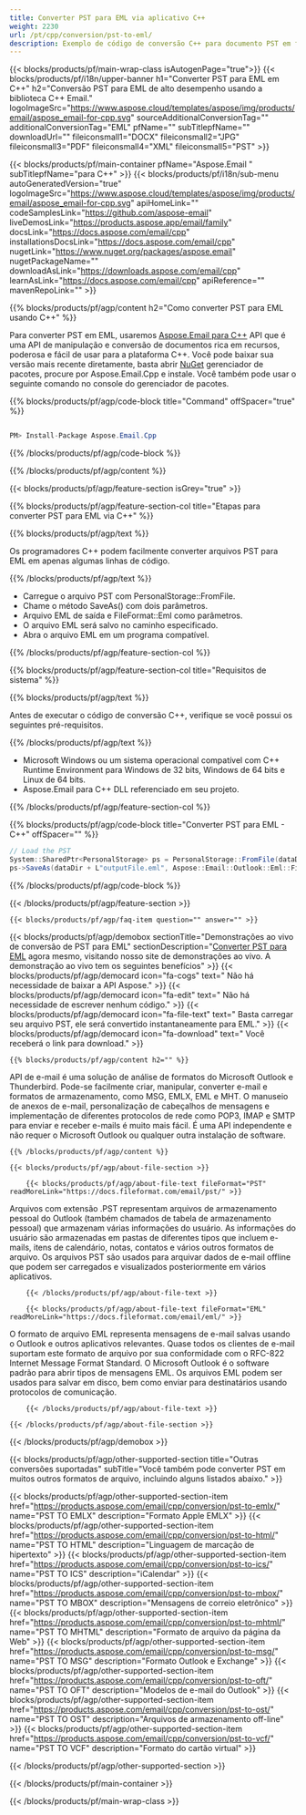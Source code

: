 ```yaml
---
title: Converter PST para EML via aplicativo C++
weight: 2230
url: /pt/cpp/conversion/pst-to-eml/
description: Exemplo de código de conversão C++ para documento PST em formato EML. Use o código de exemplo para conversão em lote de PST para EML em qualquer aplicativo C++.
---
```


{{< blocks/products/pf/main-wrap-class isAutogenPage="true">}}
{{< blocks/products/pf/i18n/upper-banner h1="Converter PST para EML em C++" h2="Conversão PST para EML de alto desempenho usando a biblioteca C++ Email." logoImageSrc="https://www.aspose.cloud/templates/aspose/img/products/email/aspose_email-for-cpp.svg" sourceAdditionalConversionTag="" additionalConversionTag="EML" pfName="" subTitlepfName="" downloadUrl="" fileiconsmall1="DOCX" fileiconsmall2="JPG" fileiconsmall3="PDF" fileiconsmall4="XML" fileiconsmall5="PST" >}}

{{< blocks/products/pf/main-container pfName="Aspose.Email " subTitlepfName="para C++" >}}
{{< blocks/products/pf/i18n/sub-menu autoGeneratedVersion="true" logoImageSrc="https://www.aspose.cloud/templates/aspose/img/products/email/aspose_email-for-cpp.svg" apiHomeLink="" codeSamplesLink="https://github.com/aspose-email" liveDemosLink="https://products.aspose.app/email/family" docsLink="https://docs.aspose.com/email/cpp" installationsDocsLink="https://docs.aspose.com/email/cpp" nugetLink="https://www.nuget.org/packages/aspose.email" nugetPackageName="" downloadAsLink="https://downloads.aspose.com/email/cpp" learnAsLink="https://docs.aspose.com/email/cpp" apiReference="" mavenRepoLink="" >}}

{{% blocks/products/pf/agp/content h2="Como converter PST para EML usando C++" %}}

 Para converter PST em EML, usaremos
 [Aspose.Email para C++](https://products.aspose.com/email/cpp/)
 API que é uma API de manipulação e conversão de documentos rica em recursos, poderosa e fácil de usar para a plataforma C++. Você pode baixar sua versão mais recente diretamente, basta abrir
 [NuGet](https://www.nuget.org/packages/aspose.email)
 gerenciador de pacotes, procure por Aspose.Email.Cpp e instale. Você também pode usar o seguinte comando no console do gerenciador de pacotes.

{{% blocks/products/pf/agp/code-block title="Command" offSpacer="true" %}}

```cs

PM> Install-Package Aspose.Email.Cpp

```

{{% /blocks/products/pf/agp/code-block %}}

{{% /blocks/products/pf/agp/content %}}

{{< blocks/products/pf/agp/feature-section isGrey="true" >}}

{{% blocks/products/pf/agp/feature-section-col title="Etapas para converter PST para EML via C++" %}}

{{% blocks/products/pf/agp/text %}}

 Os programadores C++ podem facilmente converter arquivos PST para EML em apenas algumas linhas de código.

{{% /blocks/products/pf/agp/text %}}

+  Carregue o arquivo PST com PersonalStorage::FromFile.
+  Chame o método SaveAs() com dois parâmetros.
+  Arquivo EML de saída e FileFormat::Eml como parâmetros.
+  O arquivo EML será salvo no caminho especificado.
+  Abra o arquivo EML em um programa compatível.

{{% /blocks/products/pf/agp/feature-section-col %}}

{{% blocks/products/pf/agp/feature-section-col title="Requisitos de sistema" %}}

{{% blocks/products/pf/agp/text %}}

 Antes de executar o código de conversão C++, verifique se você possui os seguintes pré-requisitos.

{{% /blocks/products/pf/agp/text %}}

-  Microsoft Windows ou um sistema operacional compatível com C++ Runtime Environment para Windows de 32 bits, Windows de 64 bits e Linux de 64 bits.
-  Aspose.Email para C++ DLL referenciado em seu projeto.

{{% /blocks/products/pf/agp/feature-section-col %}}

{{% blocks/products/pf/agp/code-block title="Converter PST para EML - C++" offSpacer="" %}}

```cs
// Load the PST
System::SharedPtr<PersonalStorage> ps = PersonalStorage::FromFile(dataDir + L"sourceFile.pst");
ps->SaveAs(dataDir + L"outputFile.eml", Aspose::Email::Outlook::Eml::FileFormat::Eml); 

```

{{% /blocks/products/pf/agp/code-block %}}

{{< /blocks/products/pf/agp/feature-section >}}

    {{< blocks/products/pf/agp/faq-item question="" answer="" >}}


<!-- aboutfile Starts -->

{{< blocks/products/pf/agp/demobox sectionTitle="Demonstrações ao vivo de conversão de PST para EML" sectionDescription="[Converter PST para EML](https://products.aspose.app/email/conversion/pst-to-eml) agora mesmo, visitando nosso site de demonstrações ao vivo. A demonstração ao vivo tem os seguintes benefícios" >}}
        {{< blocks/products/pf/agp/democard icon="fa-cogs" text=" Não há necessidade de baixar a API Aspose." >}}
        {{< blocks/products/pf/agp/democard icon="fa-edit" text=" Não há necessidade de escrever nenhum código." >}}
        {{< blocks/products/pf/agp/democard icon="fa-file-text" text=" Basta carregar seu arquivo PST, ele será convertido instantaneamente para EML." >}}
        {{< blocks/products/pf/agp/democard icon="fa-download" text=" Você receberá o link para download." >}}

    {{% blocks/products/pf/agp/content h2="" %}}

 API de e-mail é uma solução de análise de formatos do Microsoft Outlook e Thunderbird. Pode-se facilmente criar, manipular, converter e-mail e formatos de armazenamento, como MSG, EMLX, EML e MHT. O manuseio de anexos de e-mail, personalização de cabeçalhos de mensagens e implementação de diferentes protocolos de rede como POP3, IMAP e SMTP para enviar e receber e-mails é muito mais fácil. É uma API independente e não requer o Microsoft Outlook ou qualquer outra instalação de software.



    {{% /blocks/products/pf/agp/content %}}

    {{< blocks/products/pf/agp/about-file-section >}}

        {{< blocks/products/pf/agp/about-file-text fileFormat="PST" readMoreLink="https://docs.fileformat.com/email/pst/" >}}

Arquivos com extensão .PST representam arquivos de armazenamento pessoal do Outlook (também chamados de tabela de armazenamento pessoal) que armazenam várias informações do usuário. As informações do usuário são armazenadas em pastas de diferentes tipos que incluem e-mails, itens de calendário, notas, contatos e vários outros formatos de arquivo. Os arquivos PST são usados para arquivar dados de e-mail offline que podem ser carregados e visualizados posteriormente em vários aplicativos.


        {{< /blocks/products/pf/agp/about-file-text >}}

        {{< blocks/products/pf/agp/about-file-text fileFormat="EML" readMoreLink="https://docs.fileformat.com/email/eml/" >}}

O formato de arquivo EML representa mensagens de e-mail salvas usando o Outlook e outros aplicativos relevantes. Quase todos os clientes de e-mail suportam este formato de arquivo por sua conformidade com o RFC-822 Internet Message Format Standard. O Microsoft Outlook é o software padrão para abrir tipos de mensagens EML. Os arquivos EML podem ser usados para salvar em disco, bem como enviar para destinatários usando protocolos de comunicação.


        {{< /blocks/products/pf/agp/about-file-text >}}

    {{< /blocks/products/pf/agp/about-file-section >}}

{{< /blocks/products/pf/agp/demobox >}}

<!-- aboutfile Ends -->

{{< blocks/products/pf/agp/other-supported-section title="Outras conversões suportadas" subTitle="Você também pode converter PST em muitos outros formatos de arquivo, incluindo alguns listados abaixo." >}}

{{< blocks/products/pf/agp/other-supported-section-item href="https://products.aspose.com/email/cpp/conversion/pst-to-emlx/" name="PST TO EMLX" description="Formato Apple EMLX" >}}
{{< blocks/products/pf/agp/other-supported-section-item href="https://products.aspose.com/email/cpp/conversion/pst-to-html/" name="PST TO HTML" description="Linguagem de marcação de hipertexto" >}}
{{< blocks/products/pf/agp/other-supported-section-item href="https://products.aspose.com/email/cpp/conversion/pst-to-ics/" name="PST TO ICS" description="iCalendar" >}}
{{< blocks/products/pf/agp/other-supported-section-item href="https://products.aspose.com/email/cpp/conversion/pst-to-mbox/" name="PST TO MBOX" description="Mensagens de correio eletrônico" >}}
{{< blocks/products/pf/agp/other-supported-section-item href="https://products.aspose.com/email/cpp/conversion/pst-to-mhtml/" name="PST TO MHTML" description="Formato de arquivo da página da Web" >}}
{{< blocks/products/pf/agp/other-supported-section-item href="https://products.aspose.com/email/cpp/conversion/pst-to-msg/" name="PST TO MSG" description="Formato Outlook e Exchange" >}}
{{< blocks/products/pf/agp/other-supported-section-item href="https://products.aspose.com/email/cpp/conversion/pst-to-oft/" name="PST TO OFT" description="Modelos de e-mail do Outlook" >}}
{{< blocks/products/pf/agp/other-supported-section-item href="https://products.aspose.com/email/cpp/conversion/pst-to-ost/" name="PST TO OST" description="Arquivos de armazenamento off-line" >}}
{{< blocks/products/pf/agp/other-supported-section-item href="https://products.aspose.com/email/cpp/conversion/pst-to-vcf/" name="PST TO VCF" description="Formato do cartão virtual" >}}

{{< /blocks/products/pf/agp/other-supported-section >}}

{{< /blocks/products/pf/main-container >}}
   
{{< /blocks/products/pf/main-wrap-class >}}
